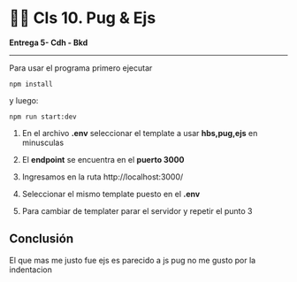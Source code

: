 # 👨‍🏫 Cls 10. Pug & Ejs

**Entrega 5- Cdh - Bkd**

---

Para usar el programa primero ejecutar

```
npm install
```

y luego:

```
npm run start:dev
```

 1. En el archivo **.env** seleccionar el template a usar **hbs,pug,ejs** en minusculas
 
 2. El **endpoint** se encuentra en el **puerto 3000**

 3. Ingresamos en la ruta http://localhost:3000/

 4. Seleccionar el mismo template puesto en el **.env**

 5. Para cambiar de templater parar el servidor y repetir el punto 3

## Conclusión

El que mas me justo fue ejs es parecido a js pug no me gusto por la indentacion 



